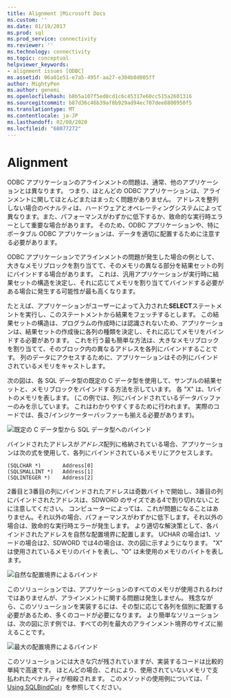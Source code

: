 ```yaml
---
title: Alignment |Microsoft Docs
ms.custom: ''
ms.date: 01/19/2017
ms.prod: sql
ms.prod_service: connectivity
ms.reviewer: ''
ms.technology: connectivity
ms.topic: conceptual
helpviewer_keywords:
- alignment issues [ODBC]
ms.assetid: 06a01e51-e7a5-495f-aa27-e304b0d005ff
author: MightyPen
ms.author: genemi
ms.openlocfilehash: b8b5a107f5ed8cd1c6c45317e60cc515a2601316
ms.sourcegitcommit: b87d36c46b39af8b929ad94ec707dee8800950f5
ms.translationtype: MT
ms.contentlocale: ja-JP
ms.lasthandoff: 02/08/2020
ms.locfileid: "68077272"
---
```

# <a name="alignment"></a>Alignment
ODBC アプリケーションのアラインメントの問題は、通常、他のアプリケーションとは異なります。 つまり、ほとんどの ODBC アプリケーションは、アラインメントに関してほとんどまたはまったく問題がありません。 アドレスを整列しない場合のペナルティは、ハードウェアとオペレーティングシステムによって異なります。また、パフォーマンスがわずかに低下するか、致命的な実行時エラーとして重要な場合があります。 そのため、ODBC アプリケーションや、特にポータブル ODBC アプリケーションは、データを適切に配置するために注意する必要があります。  
  
 ODBC アプリケーションでアラインメントの問題が発生した場合の例として、大きなメモリブロックを割り当てて、そのメモリの異なる部分を結果セットの列にバインドする場合があります。 これは、汎用アプリケーションが実行時に結果セットの構造を決定し、それに応じてメモリを割り当ててバインドする必要がある場合に発生する可能性が最も高くなります。  
  
 たとえば、アプリケーションがユーザーによって入力された**SELECT**ステートメントを実行し、このステートメントから結果をフェッチするとします。 この結果セットの構造は、プログラムの作成時には認識されないため、アプリケーションは、結果セットの作成後に各列の種類を決定し、それに応じてメモリをバインドする必要があります。 これを行う最も簡単な方法は、大きなメモリブロックを割り当てて、そのブロック内の異なるアドレスを各列にバインドすることです。 列のデータにアクセスするために、アプリケーションはその列にバインドされているメモリをキャストします。  
  
 次の図は、各 SQL データ型の既定の C データ型を使用して、サンプルの結果セットと、メモリブロックをバインドする方法を示しています。 各 "X" は、1バイトのメモリを表します。 (この例では、列にバインドされているデータバッファーのみを示しています。 これはわかりやすくするために行われます。 実際のコードでは、長さ/インジケーターバッファーも揃える必要があります)。  
  
 ![既定の C データ型から SQL データ型へのバインド](../../../odbc/reference/develop-app/media/pr24.gif "pr24")  
  
 バインドされたアドレスが*アドレス*配列に格納されている場合、アプリケーションは次の式を使用して、各列にバインドされているメモリにアクセスします。  
  
```  
(SQLCHAR *)       Address[0]  
(SQLSMALLINT *)   Address[1]  
(SQLINTEGER *)    Address[2]  
```  
  
 2番目と3番目の列にバインドされたアドレスは奇数バイトで開始し、3番目の列にバインドされたアドレスは、SDWORD のサイズである4で割り切れないことに注意してください。 コンピューターによっては、これが問題になることはありません。それ以外の場合、パフォーマンスがわずかに低下します。それ以外の場合は、致命的な実行時エラーが発生します。 より適切な解決策として、各バインドされたアドレスを自然な配置境界に配置します。 UCHAR の場合は1、ソードの場合は2、SDWORD では4の場合は、次の図に示すようになります。 "X" は使用されているメモリのバイトを表し、"O" は未使用のメモリのバイトを表します。  
  
 ![自然な配置境界によるバインド](../../../odbc/reference/develop-app/media/pr25.gif "pr25")  
  
 このソリューションでは、アプリケーションのすべてのメモリが使用されるわけではありませんが、アラインメントに関する問題は発生しません。 残念ながら、このソリューションを実装するには、その型に応じて各列を個別に配置する必要があるため、多くのコードが必要になります。 より簡単なソリューションは、次の図に示す例では、すべての列を最大のアラインメント境界のサイズに揃えることです。  
  
 ![最大の配置境界によるバインド](../../../odbc/reference/develop-app/media/pr26.gif "pr26")  
  
 このソリューションには大きな穴が残されていますが、実装するコードは比較的単純で高速です。 ほとんどの場合、これにより、使用されていないメモリで支払われたペナルティが相殺されます。 このメソッドの使用例については、「 [Using SQLBindCol](../../../odbc/reference/develop-app/using-sqlbindcol.md)」を参照してください。
